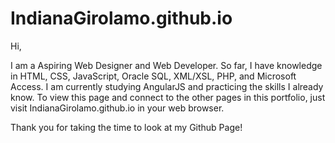# IndianaGirolamo.github.io


Hi,

I am a Aspiring Web Designer and Web Developer. So far, I have knowledge in HTML, CSS, JavaScript, Oracle SQL, XML/XSL, PHP, and Microsoft Access. I am currently studying AngularJS and practicing the skills I already know. To view this page and connect to the other pages in this portfolio, just visit IndianaGirolamo.github.io in your web browser.

Thank you for taking the time to look at my Github Page!
